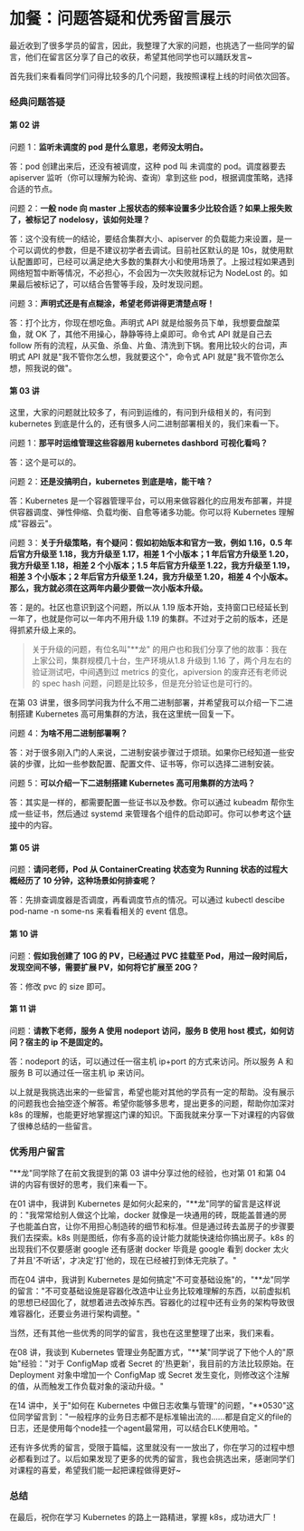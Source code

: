 # 加餐：问题答疑和优秀留言展示

最近收到了很多学员的留言，因此，我整理了大家的问题，也挑选了一些同学的留言，他们在留言区分享了自己的收获，希望其他同学也可以踊跃发言\~

首先我们来看看同学们问得比较多的几个问题，我按照课程上线的时间依次回答。

### 经典问题答疑

#### 第 02 讲

问题 1：**监听未调度的 pod 是什么意思，老师没太明白。**

答：pod 创建出来后，还没有被调度，这种 pod 叫 未调度的 pod。调度器要去 apiserver 监听（你可以理解为轮询、查询）拿到这些 pod，根据调度策略，选择合适的节点。

问题 2：**一般 node 向 master 上报状态的频率设置多少比较合适？如果上报失败了，被标记了 nodelosy，该如何处理？**

答：这个没有统一的结论，要结合集群大小、apiserver 的负载能力来设置，是一个可以调优的参数，但是不建议初学者去调试。目前社区默认的是 10s，就使用默认配置即可，已经可以满足绝大多数的集群大小和使用场景了。上报过程如果遇到网络短暂中断等情况，不必担心，不会因为一次失败就标记为 NodeLost 的。如果最后被标记了，可以结合告警等手段，及时发现问题。

问题 3：**声明式还是有点糊涂，希望老师讲得更清楚点呀！**

答：打个比方，你现在想吃鱼。声明式 API 就是给服务员下单，我想要盘酸菜鱼，就 OK 了，其他不用操心，静静等待上桌即可。命令式 API 就是自己去 follow 所有的流程，从买鱼、杀鱼、片鱼、清洗到下锅。套用比较火的台词，声明式 API 就是"我不管你怎么想，我就要这个"，命令式 API 就是"我不管你怎么想，照我说的做"。

#### 第 03 讲

这里，大家的问题就比较多了，有问到运维的，有问到升级相关的，有问到 kubernetes 到底是什么的，还有很多人问二进制部署相关的，我们来看一下。

问题 1：**那平时运维管理这些容器用 kubernetes dashbord 可视化看吗？**

答：这个是可以的。

问题 2：**还是没搞明白，kubernetes 到底是啥，能干啥？**

答：Kubernetes 是一个容器管理平台，可以用来做容器化的应用发布部署，并提供容器调度、弹性伸缩、负载均衡、自愈等诸多功能。你可以将 Kubernetes 理解成"容器云"。

问题 3：**关于升级策略，有个疑问：假如初始版本和官方一致，例如 1.16，0.5 年后官方升级至 1.18，我方升级至 1.17，相差 1 个小版本；1 年后官方升级至 1.20，我方升级至 1.18，相差 2 个小版本；1.5 年后官方升级至 1.22，我方升级至 1.19，相差 3 个小版本；2 年后官方升级至 1.24，我方升级至 1.20，相差 4 个小版本。那么，我方就必须在这两年内最少要做一次小版本升级。**

答：是的。社区也意识到这个问题，所以从 1.19 版本开始，支持窗口已经延长到一年了，也就是你可以一年内不用升级 1.19 的集群。不过对于之前的版本，还是得抓紧升级上来的。
> 关于升级的问题，有位名叫"\*\*龙" 的用户也和我们分享了他的故事：我在上家公司，集群规模几十台，生产环境从1.8 升级到 1.16 了，两个月左右的验证测试吧，中间遇到过 metrics 的变化，apiversion 的废弃还有老师说的 spec hash 问题，问题是比较多，但是充分验证也是可行的。

在第 03 讲里，很多同学问我为什么不用二进制部署，并希望我可以介绍一下二进制搭建 Kubernetes 高可用集群的方法，我在这里统一回复一下。

问题 4：**为啥不用二进制部署啊？**

答：对于很多刚入门的人来说，二进制安装步骤过于烦琐。如果你已经知道一些安装的步骤，比如一些参数配置、配置文件、证书等，你可以选择二进制安装。

问题 5：**可以介绍一下二进制搭建 Kubernetes 高可用集群的方法吗？**

答：其实是一样的，都需要配置一些证书以及参数。你可以通过 kubeadm 帮你生成一些证书，然后通过 systemd 来管理各个组件的启动即可。你可以参考这个[链接](https://www.jianshu.com/p/8067912667f1)中的内容。

#### 第 05 讲

问题：**请问老师，Pod 从 ContainerCreating 状态变为 Running 状态的过程大概经历了 10 分钟，这种场景如何排查呢？**

答：先排查调度器是否调度，再看调度节点的情况。可以通过 kubectl descibe pod-name -n some-ns 来看看相关的 event 信息。

#### 第 10 讲

问题：**假如我创建了 10G 的 PV，已经通过 PVC 挂载至 Pod，用过一段时间后，发现空间不够，需要扩展 PV，如何将它扩展至 20G？**

答：修改 pvc 的 size 即可。

#### 第 11 讲

问题：**请教下老师，服务 A 使用 nodeport 访问，服务 B 使用 host 模式，如何访问？宿主的 ip 不是固定的。**

答：nodeport 的话，可以通过任一宿主机 ip+port 的方式来访问。所以服务 A 和服务 B 可以通过任一宿主机 ip 来访问。

以上就是我挑选出来的一些留言，希望也能对其他的学员有一定的帮助。没有展示的问题我也会抽空逐个解答。希望你能够多思考，提出更多的问题，帮助你加深对 k8s 的理解，也能更好地掌握这门课的知识。下面我就来分享一下对课程的内容做了很棒总结的一些留言。

### 优秀用户留言

"\*\*龙"同学除了在前文我提到的第 03 讲中分享过他的经验，也对第 01 和第 04 讲的内容有很好的思考，我们来看一下。

在01 讲中，我讲到 Kubernetes 是如何火起来的，"\*\*龙"同学的留言是这样说的："我常常给别人做这个比喻，docker 就像是一块通用的砖，既能盖普通的房子也能盖白宫，让你不用担心制造砖的细节和标准。但是通过砖去盖房子的步骤要我们去探索。k8s 则是图纸，你有多高的设计能力就能快速给你搞出房子。k8s 的出现我们不仅要感谢 google 还有感谢 docker 毕竟是 google 看到 docker 太火了并且'不听话'，才决定'打'他的，现在已经被打到体无完肤了。"

而在04 讲中，我讲到 Kubernetes 是如何搞定"不可变基础设施"的，"\*\*龙"同学的留言："不可变基础设施是容器化改造中让业务比较难理解的东西，以前虚拟机的思想已经固化了，就想着进去改掉东西。容器化的过程中还有业务的架构导致很难容器化，还要业务进行架构调整。"

当然，还有其他一些优秀的同学的留言，我也在这里整理了出来，我们来看。

在08 讲，我谈到 Kubernetes 管理业务配置方式，"\*\*某"同学说了下他个人的"原始"经验："对于 ConfigMap 或者 Secret 的'热更新'，我目前的方法比较原始。在 Deployment 对象中增加一个 ConfigMap 或 Secret 发生变化，则修改这个注解的值，从而触发工作负载对象的滚动升级。"

在14 讲中，关于"如何在 Kubernetes 中做日志收集与管理"的问题，"\*\*0530"这位同学留言到："一般程序的业务日志都不是标准输出流的......都是自定义的file的日志，还是使用每个node挂一个agent最常用，可以结合ELK使用哈。"

还有许多优秀的留言，受限于篇幅，这里就没有一一放出了，你在学习的过程中想必都看到过了。以后如果发现了更多的优秀的留言，我也会挑选出来，感谢同学们对课程的喜爱，希望我们能一起把课程做得更好\~

### 总结

在最后，祝你在学习 Kubernetes 的路上一路精进，掌握 k8s，成功进大厂！

